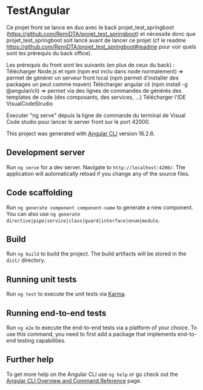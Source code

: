 # TestAngular
Ce projet front se lance en duo avec le back projet_test_springboot (https://github.com/RemiDTA/projet_test_springboot) et nécessite donc que projet_test_springboot soit lancé avant de lancer ce projet (cf le readme https://github.com/RemiDTA/projet_test_springboot#readme pour voir quels sont les prérequis du back office).

Les prérequis du front sont les suivants (en plus de ceux du back) :
Télécharger Node.js et npm (npm est inclu dans node normalement) => permet de générer un serveur front local (npm permet d'installer des packages un peut comme maven)
Télécharger angular cli (npm install -g @angular/cli) => permet via des lignes de commandes de générés des templates de code (des composants, des services, ...)
Télécharger l'IDE VisualCodeStrudio

Executer "ng serve" depuis la ligne de commande du terminal de Visual Code studio pour lancer le server front sur le port 42000.


This project was generated with [Angular CLI](https://github.com/angular/angular-cli) version 16.2.6.

## Development server

Run `ng serve` for a dev server. Navigate to `http://localhost:4200/`. The application will automatically reload if you change any of the source files.

## Code scaffolding

Run `ng generate component component-name` to generate a new component. You can also use `ng generate directive|pipe|service|class|guard|interface|enum|module`.

## Build

Run `ng build` to build the project. The build artifacts will be stored in the `dist/` directory.

## Running unit tests

Run `ng test` to execute the unit tests via [Karma](https://karma-runner.github.io).

## Running end-to-end tests

Run `ng e2e` to execute the end-to-end tests via a platform of your choice. To use this command, you need to first add a package that implements end-to-end testing capabilities.

## Further help

To get more help on the Angular CLI use `ng help` or go check out the [Angular CLI Overview and Command Reference](https://angular.io/cli) page.
